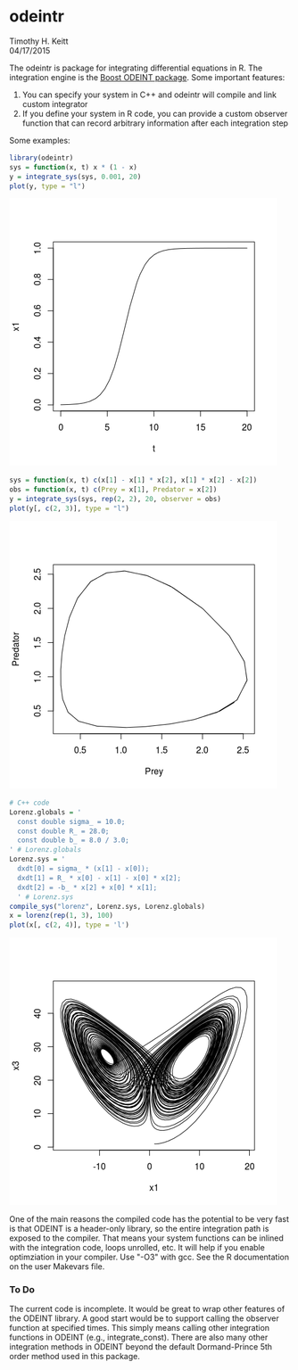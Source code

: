 # odeintr
Timothy H. Keitt  
04/17/2015  

The odeintr is package for integrating differential equations in R. The integration engine is
the [Boost ODEINT package](http://www.odeint.com). Some important features:

1. You can specify your system in C++ and odeintr will compile and link custom integrator
2. If you define your system in R code, you can provide a custom observer function that can record arbitrary information after each integration step

Some examples:

```r
library(odeintr)
sys = function(x, t) x * (1 - x)
y = integrate_sys(sys, 0.001, 20)
plot(y, type = "l")
```

![](README_files/figure-html/unnamed-chunk-1-1.png) 

```r
sys = function(x, t) c(x[1] - x[1] * x[2], x[1] * x[2] - x[2])
obs = function(x, t) c(Prey = x[1], Predator = x[2])
y = integrate_sys(sys, rep(2, 2), 20, observer = obs)
plot(y[, c(2, 3)], type = "l")
```

![](README_files/figure-html/unnamed-chunk-1-2.png) 

```r
# C++ code
Lorenz.globals = '
  const double sigma_ = 10.0;
  const double R_ = 28.0;
  const double b_ = 8.0 / 3.0;
' # Lorenz.globals
Lorenz.sys = '
  dxdt[0] = sigma_ * (x[1] - x[0]);
  dxdt[1] = R_ * x[0] - x[1] - x[0] * x[2];
  dxdt[2] = -b_ * x[2] + x[0] * x[1];
  ' # Lorenz.sys
compile_sys("lorenz", Lorenz.sys, Lorenz.globals)
x = lorenz(rep(1, 3), 100)
plot(x[, c(2, 4)], type = 'l')
```

![](README_files/figure-html/unnamed-chunk-1-3.png) 

One of the main reasons the compiled code has the potential to be very fast is that ODEINT is a header-only library, so the entire integration path is exposed to the compiler. That means your system functions can be inlined with the integration code, loops unrolled, etc. It will help if you enable optimziation in your compiler. Use "-O3" with gcc. See the R documentation on the user Makevars file.

### To Do

The current code is incomplete. It would be great to wrap other features of the ODEINT library. A good start would be to support calling the observer function at specified times. This simply means calling other integration functions in ODEINT (e.g., integrate_const). There are also many other integration methods in ODEINT beyond the default Dormand-Prince 5th order method used in this package.
